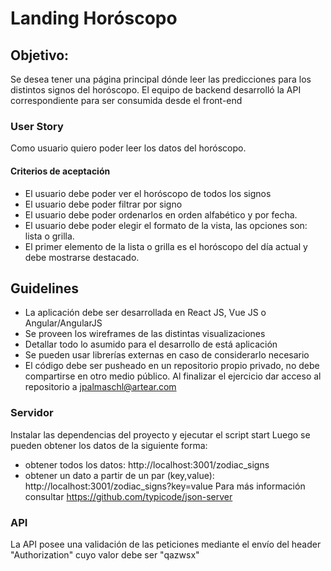 # Landing Horóscopo
## Objetivo:
Se desea tener una página principal dónde leer las predicciones para los distintos signos del horóscopo.
El equipo de backend desarrolló la API correspondiente para ser consumida desde el front-end
### User Story
Como usuario quiero poder leer los datos del horóscopo.
#### Criterios de aceptación
- El usuario debe poder ver el horóscopo de todos los signos
- El usuario debe poder filtrar por signo
- El usuario debe poder ordenarlos en orden alfabético y por fecha.
- El usuario debe poder elegir el formato de la vista, las opciones son: lista o grilla.
- El primer elemento de la lista o grilla es el horóscopo del día actual y debe mostrarse destacado.
## Guidelines
- La aplicación debe ser desarrollada en React JS, Vue JS o Angular/AngularJS 
- Se proveen los wireframes de las distintas visualizaciones
- Detallar todo lo asumido para el desarrollo de está aplicación
- Se pueden usar librerías externas en caso de considerarlo necesario
- El código debe ser pusheado en un repositorio propio privado, no debe compartirse en otro medio público. Al finalizar el ejercicio dar acceso al repositorio a jpalmaschl@artear.com
### Servidor
Instalar las dependencias del proyecto y ejecutar el script start
Luego se pueden obtener los datos de la siguiente forma:
- obtener todos los datos: http://localhost:3001/zodiac_signs
- obtener un dato a partir de un par (key,value): http://localhost:3001/zodiac_signs?key=value
Para más información consultar https://github.com/typicode/json-server
### API
La API posee una validación de las peticiones mediante el envío del header "Authorization" cuyo valor debe ser "qazwsx"
